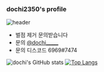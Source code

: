### dochi2350's profile
![header](https://capsule-render.vercel.app/api?type=waving&color=auto&height=300&section=header&text=?%20?%20?&fontSize=90)
- 벌점 제거 문의받습니다
- 문의 <a href="https://www.instagram.com/dochi_____">@dochi_____</a>
- 문의 디스코드 6969#7474

![dochi's GitHub stats](https://github-readme-stats.vercel.app/api?username=dochi2350&show_icons=true&theme=tokyonight&count_private=true) [![Top Langs](https://github-readme-stats.vercel.app/api/top-langs/?username=dochi2350&theme=tokyonight&layout=compact&count_private=true&hide=CMake)](https://github.com/anuraghazra/github-readme-stats)
